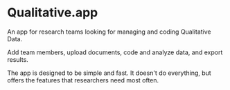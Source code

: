 # Qualitative.app

An app for research teams looking for managing and coding Qualitative Data.

Add team members, upload documents, code and analyze data, and export results.

The app is designed to be simple and fast. It doesn't do everything, but offers the features that
researchers need most often.